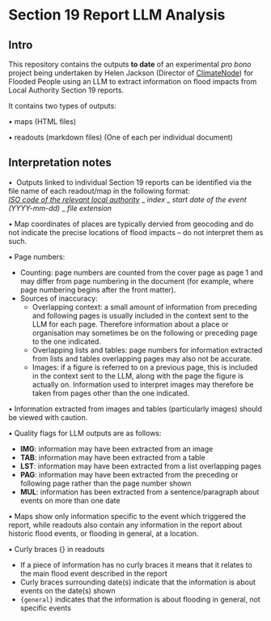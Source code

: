 # Section 19 Report LLM Analysis

## Intro

This repository contains the outputs **to date** of an experimental *pro bono* project being undertaken by Helen Jackson (Director of [ClimateNode](https://www.climatenode.org)) for Flooded People using an LLM to extract information on flood impacts from Local Authority Section 19 reports.

It contains two types of outputs:

• maps (HTML files)

• readouts (markdown files)
(One of each per individual document)

## Interpretation notes

•  Outputs linked to individual Section 19 reports can be identified via the file name of each readout/map in the following format:<br>[_ISO code of the relevant local authority_](https://www.iso.org/obp/ui#iso:code:3166:GB) _ _index_ _ _start date of the event (YYYY-mm-dd)_ _ _file extension_

• Map coordinates of places are typically dervied from geocoding and do not indicate the precise locations of flood impacts – do not interpret them as such.

• Page numbers:

  * Counting: page numbers are counted from the cover page as page 1 and may differ from page numbering in the document (for example, where page numbering begins after the front matter).
  * Sources of inaccuracy:
    * Overlapping context: a small amount of information from preceding and following pages is usually included in the context sent to the LLM for each page. Therefore information about a place or organisation may sometimes be on the following or preceding page to the one indicated.
    * Overlapping lists and tables: page numbers for information extracted from lists and tables overlapping pages may also not be accurate.
    * Images: if a figure is referred to on a previous page, this is included in the context sent to the LLM, along with the page the figure is actually on. Information used to interpret images may therefore be taken from pages other than the one indicated.

• Information extracted from images and tables (particularly images) should be viewed with caution. 

• Quality flags for LLM outputs are as follows:
  * **IMG**: information may have been extracted from an image
  * **TAB**: information may have been extracted from a table
  * **LST**: information may have been extracted from a list overlapping pages 
  * **PAG**: information may have been extracted from the preceding or following page rather than the page number shown
  * **MUL**: information has been extracted from a sentence/paragraph about events on more than one date

• Maps show only information specific to the event which triggered the report, while readouts also contain any information in the report about historic flood events, or flooding in general, at a location.

•  Curly braces {} in readouts
  * If a piece of information has no curly braces it means that it relates to the main flood event described in the report
  * Curly braces surrounding date(s) indicate that the information is about events on the date(s) shown
  * `{general}` indicates that the information is about flooding in general, not specific events
